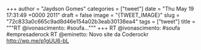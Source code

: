 
+++
author = "Jaydson Gomes"
categories = ["tweet"]
date = "Thu May 19 17:31:49 +0000 2011"
draft = false
image = "{TWEET_IMAGE}"
slug = "72c833a0c665c9ad8d46e154a02b3eab30138ea4"
tags = ["tweet"]
title = """RT @ivonascimento: #soufa..."""
+++
RT @ivonascimento: #soufa #empresaderock RT @eminetto: Novo site da Coderockr http://wp.me/p1gUU6-bL
